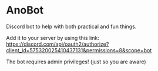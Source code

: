 # AnoBot
Discord bot to help with both practical and fun things.

Add it to your server by using this link:
https://discord.com/api/oauth2/authorize?client_id=575320025410437131&permissions=8&scope=bot

The bot requires admin privileges! (just so you are aware)
